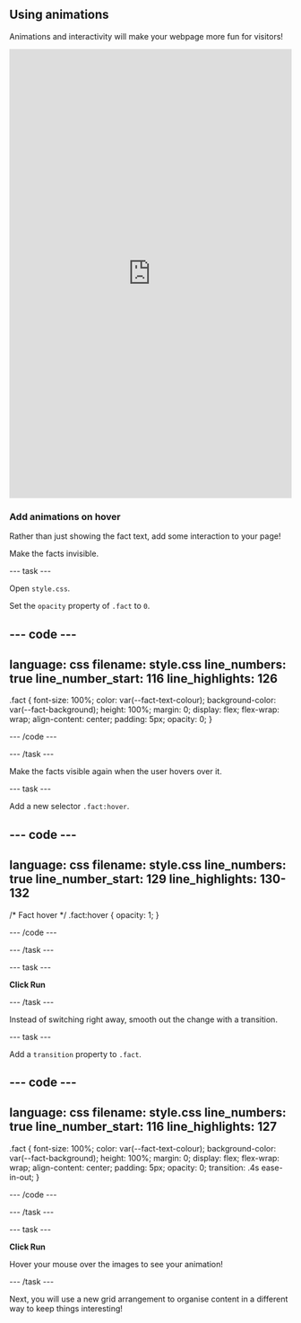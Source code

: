 ## Using animations

Animations and interactivity will make your webpage more fun for visitors!

<iframe src="https://editor.raspberrypi.org/en/embed/viewer/welcome-to-antarctica-step6" width="100%" height="800" frameborder="0" marginwidth="0" marginheight="0" allowfullscreen> </iframe>

### Add animations on hover

Rather than just showing the fact text, add some interaction to your page!

Make the facts invisible.

\--- task ---

Open `style.css`.

Set the `opacity` property of `.fact` to `0`.

## --- code ---

language: css
filename: style.css
line_numbers: true
line_number_start: 116
line_highlights: 126
---------------------------------------------------------

.fact {
font-size: 100%;
color: var(--fact-text-colour);
background-color: var(--fact-background);
height: 100%;
margin: 0;
display: flex;
flex-wrap: wrap;
align-content: center;
padding: 5px;
opacity: 0;
}

\--- /code ---

\--- /task ---

Make the facts visible again when the user hovers over it.

\--- task ---

Add a new selector `.fact:hover`.

## --- code ---

language: css
filename: style.css
line_numbers: true
line_number_start: 129
line_highlights: 130-132
-------------------------------------------------------------

/\* Fact hover \*/
.fact:hover {
opacity: 1;
}

\--- /code ---

\--- /task ---

\--- task ---

**Click Run**

\--- /task ---

Instead of switching right away, smooth out the change with a transition.

\--- task ---

Add a `transition` property to `.fact`.

## --- code ---

language: css
filename: style.css
line_numbers: true
line_number_start: 116
line_highlights: 127
---------------------------------------------------------

.fact {
font-size: 100%;
color: var(--fact-text-colour);
background-color: var(--fact-background);
height: 100%;
margin: 0;
display: flex;
flex-wrap: wrap;
align-content: center;
padding: 5px;
opacity: 0;
transition: .4s ease-in-out;
}

\--- /code ---

\--- /task ---

\--- task ---

**Click Run**

Hover your mouse over the images to see your animation!

\--- /task ---

Next, you will use a new grid arrangement to organise content in a different way to keep things interesting!
